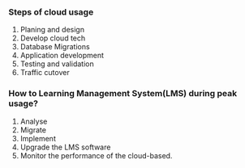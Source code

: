 ### Steps of cloud usage

1. Planing and design
2. Develop cloud tech
3. Database Migrations
4. Application development
5. Testing and validation
6. Traffic cutover

### How to Learning Management System(LMS) during peak usage?

1. Analyse
2. Migrate
3. Implement
4. Upgrade the LMS software
5. Monitor the performance of the cloud-based.